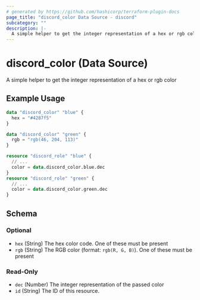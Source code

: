 ```yaml
---
# generated by https://github.com/hashicorp/terraform-plugin-docs
page_title: "discord_color Data Source - discord"
subcategory: ""
description: |-
  A simple helper to get the integer representation of a hex or rgb color
---
```


# discord_color (Data Source)

A simple helper to get the integer representation of a hex or rgb color

## Example Usage

```terraform
data "discord_color" "blue" {
  hex = "#4287f5"
}

data "discord_color" "green" {
  rgb = "rgb(46, 204, 113)"
}

resource "discord_role" "blue" {
  // ...
  color = data.discord_color.blue.dec
}
resource "discord_role" "green" {
  // ...
  color = data.discord_color.green.dec
}
```

<!-- schema generated by tfplugindocs -->
## Schema

### Optional

- `hex` (String) The hex color code. One of these must be present
- `rgb` (String) The RGB color (format: `rgb(R, G, B)`). One of these must be present

### Read-Only

- `dec` (Number) The integer representation of the passed color
- `id` (String) The ID of this resource.
